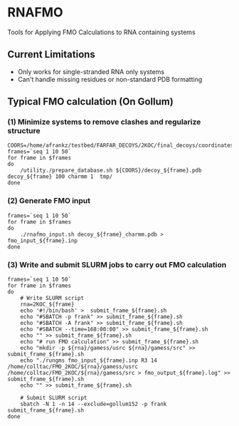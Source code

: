 # RNAFMO
Tools for Applying FMO Calculations to RNA containing systems

## Current Limitations
- Only works for single-stranded RNA only systems
- Can't handle missing residues or non-standard PDB formatting

## Typical FMO calculation (On Gollum)

### (1) Minimize systems to remove clashes and regularize structure
```
COORS=/home/afrankz/testbed/FARFAR_DECOYS/2KOC/final_decoys/coordinates/
frames=`seq 1 10 50`
for frame in $frames
do
    /utility./prepare_database.sh ${COORS}/decoy_${frame}.pdb decoy_${frame} 100 charmm 1  tmp/    
done
````

### (2) Generate FMO input
```
frames=`seq 1 10 50`
for frame in $frames
do
    ./rnafmo_input.sh decoy_${frame}_charmm.pdb > fmo_input_${frame}.inp
done
````

### (3) Write and submit SLURM jobs to carry out FMO calculation
```
frames=`seq 1 10 50`
for frame in $frames
do
    # Write SLURM script
    rna=2KOC_${frame}
    echo '#!/bin/bash' >  submit_frame_${frame}.sh 
    echo "#SBATCH -p frank" >> submit_frame_${frame}.sh 
    echo "#SBATCH -A frank" >> submit_frame_${frame}.sh 
    echo "#SBATCH --time=168:00:00" >> submit_frame_${frame}.sh 
    echo "" >> submit_frame_${frame}.sh 
    echo "# run FMO calculation" >> submit_frame_${frame}.sh 
    echo "mkdir -p ${rna}/gamess/usrc ${rna}/gamess/src" >> submit_frame_${frame}.sh 
    echo "./rungms fmo_input_${frame}.inp R3 14 /home/colltac/FMO_2KOC/${rna}/gamess/usrc /home/colltac/FMO_2KOC/${rna}/gamess/src > fmo_output_${frame}.log" >> submit_frame_${frame}.sh 
    echo "" >> submit_frame_${frame}.sh 
    
    # Submit SLURM script
    sbatch -N 1 -n 14 --exclude=gollum152 -p frank submit_frame_${frame}.sh  
done
````